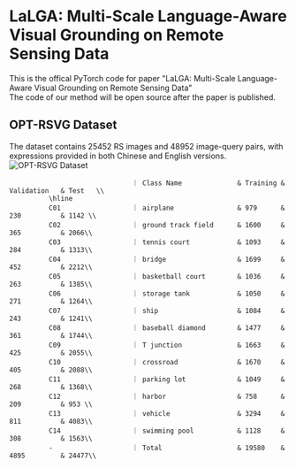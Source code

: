 # LaLGA: Multi-Scale Language-Aware Visual Grounding on Remote Sensing Data  
This is the offical PyTorch code for paper "LaLGA: Multi-Scale Language-Aware Visual Grounding on Remote Sensing Data"  
The code of our method will be open source after the paper is published.  
## OPT-RSVG Dataset 
The dataset contains 25452 RS images and 48952 image-query pairs, with expressions provided in both Chinese and English versions.
![OPT-RSVG Dataset](https://github.com/like413/OPT-RSVG/blob/main/fig/OPT-RSVG.png)

                                   ｜ Class Name              & Training & Validation   & Test   \\
              \hline
              C01                  ｜ airplane                & 979      & 230          & 1142 \\
              C02                  ｜ ground track field      & 1600     & 365          & 2066\\
              C03                  ｜ tennis court            & 1093     & 284          & 1313\\
              C04                  ｜ bridge                  & 1699     & 452          & 2212\\
              C05                  ｜ basketball court        & 1036     & 263          & 1385\\
              C06                  ｜ storage tank            & 1050     & 271          & 1264\\
              C07                  ｜ ship                    & 1084     & 243          & 1241\\
              C08                  ｜ baseball diamond        & 1477     & 361          & 1744\\
              C09                  ｜ T junction              & 1663     & 425          & 2055\\
              C10                  ｜ crossroad               & 1670     & 405          & 2088\\
              C11                  ｜ parking lot             & 1049     & 268          & 1368\\
              C12                  ｜ harbor                  & 758      & 209          & 953 \\
              C13                  ｜ vehicle                 & 3294     & 811          & 4083\\
              C14                  ｜ swimming pool           & 1128     & 308          & 1563\\
              -                    ｜ Total                   & 19580    & 4895         & 24477\\
